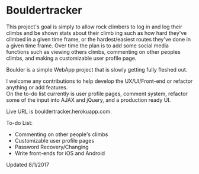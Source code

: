 # Bouldertracker

This project's goal is simply to allow rock climbers to log in and log their climbs and be shown stats about their climb
ing such as how hard they've climbed in a given time frame, or the hardest/easiest routes they've done in a given time 
frame.  Over time the plan is to add some social media functions such as viewing others climbs, commenting on other 
peoples climbs, and making a customizable user profile page. 

Boulder is a simple WebApp project that is slowly getting fully fleshed out.

I welcome any contributions to help develop the UX/UI/Front-end or refactor anything or add features.  
On the to-do list currently is user profile pages, comment system, refactor some of the input into AJAX and jQuery,
 and a production ready UI.  
 
Live URL is bouldertracker.herokuapp.com.
 
 To-do List:
<ul>
    <li>Commenting on other people's climbs</li>
    <li>Customizable user profile pages</li>
    <li>Password Recovery/Changing</li>
    <li>Write front-ends for iOS and Android</li>
</ul>   

Updated 8/1/2017
